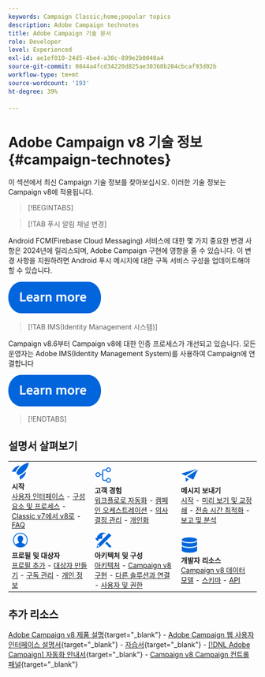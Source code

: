 ```yaml
---
keywords: Campaign Classic;home;popular topics
description: Adobe Campaign technotes
title: Adobe Campaign 기술 문서
role: Developer
level: Experienced
exl-id: ae1ef010-24d5-4be4-a30c-899e2b0040a4
source-git-commit: 0844a4fcd34220d825ae30368b284cbcaf93d02b
workflow-type: tm+mt
source-wordcount: '193'
ht-degree: 39%

---
```


# Adobe Campaign v8 기술 정보 {#campaign-technotes}

이 섹션에서 최신 Campaign 기술 정보를 찾아보십시오. 이러한 기술 정보는 Campaign v8에 적용됩니다.

>[!BEGINTABS]

>[!TAB 푸시 알림 채널 변경]

Android FCM(Firebase Cloud Messaging) 서비스에 대한 몇 가지 중요한 변경 사항은 2024년에 릴리스되며, Adobe Campaign 구현에 영향을 줄 수 있습니다. 이 변경 사항을 지원하려면 Android 푸시 메시지에 대한 구독 서비스 구성을 업데이트해야 할 수 있습니다.


[![이미지](../v8//assets/do-not-localize/learn-more-button.svg)](upgrades/push-technote.md)


>[!TAB IMS(Identity Management 시스템)]

Campaign v8.6부터 Campaign v8에 대한 인증 프로세스가 개선되고 있습니다. 모든 운영자는 Adobe IMS(Identity Management System)를 사용하여 Campaign에 연결합니다

[![이미지](../v8/assets/do-not-localize/learn-more-button.svg)](upgrades/migrate-users-to-ims.md)

>[!ENDTABS]

## 설명서 살펴보기

<table style="table-layout:auto">
  <tr style="border: 0;">
    <td>
      <img src="../v8/assets/do-not-localize/icon-start.svg" width="35px">
    <br/>
      <strong>시작</strong><br/><a href="../v8/start/campaign-ui.md">사용자 인터페이스</a> - <a href="../v8/start/ac-components.md">구성 요소 및 프로세스</a> - <a href="../v8/start/v7-to-v8.md">Classic v7에서 v8로</a> - <a href="../v8/start/campaign-faq.md">FAQ</a>
    </td>
    <td>
      <img src="../v8/assets/do-not-localize/icon-experience.svg" width="35px">
    <br/>
      <strong>고객 경험</strong><br/><a href="../automation/workflow/about-workflows.md" target="_blank">워크플로로 자동화</a> - <a href="../automation/campaigns/set-up-campaigns.md" target="_blank">캠페인 오케스트레이션</a> - <a href="../v8/interaction/interaction.md">의사 결정 관리</a> - <a href="../v8/send/personalize.md">개인화</a>
    </td>
    <td>
      <img src="../v8/assets/do-not-localize/icon-send.svg" width="35px">
    <br/>
      <strong>메시지 보내기</strong><br/><a href="../v8/start/create-message.md">시작</a> - <a href="../v8/send/preview-and-proof.md">미리 보기 및 교정쇄</a> - <a href="../v8/send/predictive.md">전송 시간 최적화</a> - <a href="../v8/reporting/gs-reporting.md">보고 및 분석</a>
    </td>
  </tr>
  <tr style="border: 0;">
    <td>
      <img src="../v8/assets/do-not-localize/icon_profile-audience.svg" width="35px">
    <br/>
      <strong>프로필 및 대상자</strong><br/><a href="../v8/audiences/create-profiles.md">프로필 추가</a> - <a href="../v8/audiences/create-audiences.md">대상자 만들기</a> - <a href="../v8/start/subscriptions.md">구독 관리</a> - <a href="../v8/start/privacy.md">개인 정보</a>
    </td>
    <td>
      <img src="../v8/assets/do-not-localize/icon-configure.svg" width="35px">
    <br/>
      <strong>아키텍처 및 구성</strong><br/><a href="../v8/architecture/architecture.md">아키텍처</a> - <a href="../v8/start/implement.md">Campaign v8 구현</a> - <a href="../v8/connect/integration.md">다른 솔루션과 연결</a> - <a href="../v8/start/gs-permissions.md">사용자 및 권한</a>
    </td>
    <td>
      <img src="../v8/assets/do-not-localize/icon-dev.svg" width="35px">
    <br/>
      <strong>개발자 리소스</strong><br/><a href="../v8/dev/datamodel.md">Campaign v8 데이터 모델</a> - <a href="../v8/dev/schemas.md">스키마</a> - <a href="../v8/dev/api.md">API</a>
    </td>
  </tr>
</table>

## 추가 리소스

[Adobe Campaign v8 제품 설명](https://helpx.adobe.com/kr/legal/product-descriptions/adobe-campaign-managed-cloud-services.html){target="_blank"} - [Adobe Campaign 웹 사용자 인터페이스 설명서](https://experienceleague.adobe.com/docs/campaign-web/v8/campaign-web-home.html?lang=ko){target="_blank"} - [자습서](https://experienceleague.adobe.com/docs/campaign-learn/tutorials/overview.html?lang=ko){target="_blank"} - [[!DNL Adobe Campaign] 자동화 안내서](https://experienceleague.adobe.com/docs/campaign/automation/home.html?lang=ko){target="_blank"} - [Campaign v8 Campaign 컨트롤 패널](https://experienceleague.adobe.com/docs/control-panel/using/discover-control-panel/key-features.html?lang=ko){target="_blank"}


